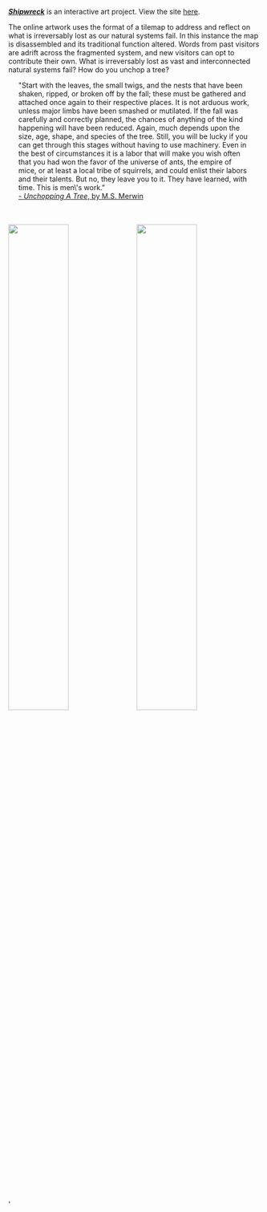<p><a href="http://erannestad.com/my_EverythingMustBePutBack/map5/index.php" target="_blank" ><b><i>Shipwreck</i></b></a> is an interactive art project. View the site <a href="http://erannestad.com/my_EverythingMustBePutBack/map5/index.php" target="_blank" >here</a>.</p><p>The online artwork uses the format of a tilemap to address and reflect on what is irreversably lost as our natural systems fail. In this instance the map is disassembled and its traditional function altered. Words from past visitors are adrift across the fragmented system, and new visitors can opt to contribute their own. What is irreversably lost as vast and interconnected natural systems fail? How do you unchop a tree?<br> <p class="subtext" style="padding-left:20px; padding-right:20px;">"Start with the leaves, the small twigs, and the nests that have been shaken, ripped, or broken off by the fall; these must be gathered and attached once again to their respective places. It is not arduous work, unless major limbs have been smashed or mutilated. If the fall was carefully and correctly planned, the chances of anything of the kind happening will have been reduced. Again, much depends upon the size, age, shape, and species of the tree. Still, you will be lucky if you can get through this stages without having to use machinery. Even in the best of circumstances it is a labor that will make you wish often that you had won the favor of the universe of ants, the empire of mice, or at least a local tribe of squirrels, and could enlist their labors and their talents. But no, they leave you to it. They have learned, with time. This is men\'s work."<br><a href="https://designobserver.com/feature/unchopping-a-tree/7857" target="_blank" >- <i>Unchopping A Tree</i>, by M.S. Merwin</a></p> <br><br><div><img style="width:calc(50% - 4px); margin-right: 8px;" src="design-portfolio/maps/pan1_background.gif"><img style="width: calc(50% - 4px)" src="design-portfolio/maps/pan2_background.gif"></div>'
